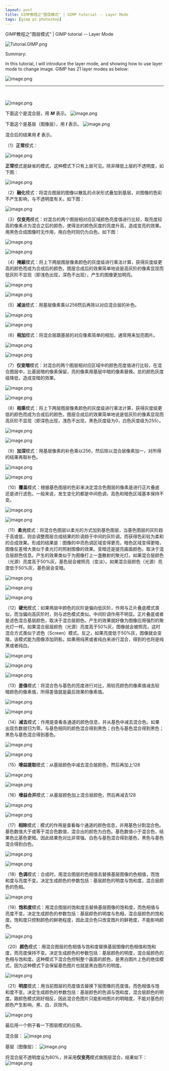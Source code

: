 ```yaml
---
layout: post
title: GIMP教程之"图层模式" | GIMP tutorial -- Layer Mode
tags: [gimp ps photoshop]
---
```


GIMP教程之"图层模式" | GIMP tutorial -- Layer Mode

![Tutorial.GIMP.png](https://res.cloudinary.com/hpiynhbhq/image/upload/v1511486986/feaponrcwwtwu0vmiizt.png)

Summary:

In this tutorial, I will introduce the layer mode, and showing how to use layer mode to change image.
GIMP has 21 layer modes as below:

![image.png](https://res.cloudinary.com/hpiynhbhq/image/upload/v1513300900/zmgasywxjqbwwxzthb7z.png)

---
</br>

![image.png](https://res.cloudinary.com/hpiynhbhq/image/upload/v1513301170/jm6jmjj7h4qifwnweger.png)

下面这个是混合层，用 ***M*** 表示。
![image.png](https://res.cloudinary.com/hpiynhbhq/image/upload/v1513301788/ylvfogxegg7vicymowfw.png)

下面这个是基层（图像层），用 ***I*** 表示。
![image.png](https://res.cloudinary.com/hpiynhbhq/image/upload/v1513301834/drfztmywdmbljtqco3ni.png)

混合后的结果用 ***E*** 表示。

（1）**正常**模式：

![image.png](https://res.cloudinary.com/hpiynhbhq/image/upload/v1513302757/cwcbmxipmgg9klrek8gb.png)

**正常**模式是缺省的模式，这种模式下只有上层可见。除非降低上层的不透明度，如下图：

![image.png](https://res.cloudinary.com/hpiynhbhq/image/upload/v1513310977/if2krzy3lwlpfk8zbu1p.png)

（2）**融化**模式：将混合图层的图像以散乱的点状形式叠加到基层，对图像的色彩不产生影响，与不透明度有关。如下图：

![image.png](https://res.cloudinary.com/hpiynhbhq/image/upload/v1513311200/wa5eycizihjtmg2eafpg.png)

（3）**仅变亮**模式：对混合的两个图层相对应区域颜色亮度值进行比较，取亮度较高的像素点为混合之后的颜色，使得总的颜色灰度的亮度升高，造成变亮的效果。用黑色合成图像时无作用，用白色时则仍为白色。如下图：

![image.png](https://res.cloudinary.com/hpiynhbhq/image/upload/v1513311936/swqomdvo6j1fqeaozzsr.png)

![image.png](https://res.cloudinary.com/hpiynhbhq/image/upload/v1513311744/s1pp8xhwgehxt2pcjoqf.png)

（4）**掩蔽**模式：将上下两层图层像素颜色的灰度级进行乘法计算，获得灰度级更高的颜色而成为合成后的颜色，图层合成后的效果简单地说是高灰阶的像素显现而低灰阶不显现（即浅色出现，深色不出现），产生的图像更加明亮。

![image.png](https://res.cloudinary.com/hpiynhbhq/image/upload/v1513312185/n2qrzcy3a4d3gzqx5itr.png)

![image.png](https://res.cloudinary.com/hpiynhbhq/image/upload/v1513312054/pivvhzulpnjqseyeyykg.png)

（5）**减淡**模式：用基层像素乘以256然后再除以对应混合层的补色。

![image.png](https://res.cloudinary.com/hpiynhbhq/image/upload/v1513314223/m26hwvtgrdxutpfntl4w.png)

![image.png](https://res.cloudinary.com/hpiynhbhq/image/upload/v1513314118/docuokkilso8uzf4atur.png)

（6）**相加**模式：将混合层跟基层的对应像素简单的相加，通常用来加亮图片。

![image.png](https://res.cloudinary.com/hpiynhbhq/image/upload/v1513327258/zy3tepssr0cvcrys4gtw.png)

![image.png](https://res.cloudinary.com/hpiynhbhq/image/upload/v1513327202/ygoigkizaimogfrvyur1.png)

（7）**仅变暗**模式：对混合的两个图层相对应区域中的颜色亮度值进行比较，在混合图层中，比基层暗的像素保留，亮的像素用基层中暗的像素替换。总的颜色灰度级降低，造成变暗的效果。

![image.png](https://res.cloudinary.com/hpiynhbhq/image/upload/v1513327561/wad1qwiwwjm0caw7m6cz.png)

![image.png](https://res.cloudinary.com/hpiynhbhq/image/upload/v1513327846/h0tbpct2mbxaqod286kl.png)

（8）**相乘**模式：将上下两层图层像素颜色的灰度级进行乘法计算，获得灰度级更低的颜色而成为合成后的颜色，图层合成后的效果简单地说是低灰阶的像素显现而高灰阶不显现（即深色出现，浅色不出现，黑色灰度级为0，白色灰度级为255）。

![image.png](https://res.cloudinary.com/hpiynhbhq/image/upload/v1513328000/mi3q66keabacaglf2753.png)

![image.png](https://res.cloudinary.com/hpiynhbhq/image/upload/v1513328030/jlehqo0kja51ptlveydt.png)

（9）**加深**模式：用基层像素的补色乘以256，然后除以混合层像素加一，对所得的结果再取补色。

![image.png](https://res.cloudinary.com/hpiynhbhq/image/upload/v1513328226/zg1mz4qfn98t55aynadq.png)

![image.png](https://res.cloudinary.com/hpiynhbhq/image/upload/v1513328294/jp37ahidcrjes7b1zx0d.png)

（10）**覆盖**模式：根据基色图层的色彩来决定混合色图层的像素是进行正片叠底还是进行滤色，一般来说，发生变化的都是中间色调，高色和暗色区域基本保持不变。

![image.png](https://res.cloudinary.com/hpiynhbhq/image/upload/v1513328508/tvr8gm33bzf9cxhy1g66.png)

![image.png](https://res.cloudinary.com/hpiynhbhq/image/upload/v1513328536/qwwvtyc53vlz05vzu71o.png)

（11）**柔光**模式：将混合色图层以柔光的方式加到基色图层，当基色图层的灰阶趋于高或低，则会调整图层合成结果的阶调趋于中间的灰阶调，而获得色彩较为柔和的合成效果。形成的结果是：图像的中亮色调区域变得更亮，暗色区域变得更暗，图像反差增大类似于柔光灯的照射图像的效果。变暗还是提亮画面颜色，取决于混合层颜色信息。产生的效果类似于为图像打上一盏散射的聚光灯。如果混合层颜色（光源）亮度高于50%灰，基色层会被照亮（变淡）。如果混合层颜色（光源）亮度低于50%灰，基色层会变暗。

![image.png](https://res.cloudinary.com/hpiynhbhq/image/upload/v1513328792/j1rgq0onccxaafnmynfr.png)

![image.png](https://res.cloudinary.com/hpiynhbhq/image/upload/v1513328820/nga1ilpyxxfwansfhbgk.png)

![image.png](https://res.cloudinary.com/hpiynhbhq/image/upload/v1513328696/xpx7wlckumz3rsznkdpo.png)

（12）**硬光**模式：如果两层中颜色的灰阶是偏向低灰阶，作用与正片叠底模式类似，而当偏向高灰阶时，则与滤色模式类似。中间阶调作用不明显。正片叠底或者是滤色混合基层颜色，取决于混合层颜色。产生的效果就好像为图像应用强烈的聚光灯一样。如果混合层层颜色（光源）亮度高于50%灰，图像就会被照亮，这时混合方式类似于滤色（Screen）模式。反之，如果亮度低于50%灰，图像就会变暗，该模式能为图像添加阴影。如果用纯黑或者纯白来进行混合，得到的也将是纯黑或者纯白。

![image.png](https://res.cloudinary.com/hpiynhbhq/image/upload/v1513328919/kwsgulo5ov3la3h1dqge.png)

![image.png](https://res.cloudinary.com/hpiynhbhq/image/upload/v1513328951/x9kdefwgj0sgy0xshzk8.png)

![image.png](https://res.cloudinary.com/hpiynhbhq/image/upload/v1513328884/jqwkyx2rv6ofj6jel5dc.png)

（13）**差值**模式：将混合色与基色的亮度进行对比，用较亮颜色的像素值减去较暗颜色的像素值，所得差值就是最后效果的像素值。

![image.png](https://res.cloudinary.com/hpiynhbhq/image/upload/v1513329044/vnkdo3ymcujq8gxzzear.png)

![image.png](https://res.cloudinary.com/hpiynhbhq/image/upload/v1513329012/ttn5v7l5rxykwfzzzxt1.png)

（14）**减去**模式：作用是查看各通道的颜色信息，并从基色中减去混合色。如果出现负数就归为零。与基色相同的颜色混合得到黑色；白色与基色混合得到黑色；黑色与基色混合得到基色。

![image.png](https://res.cloudinary.com/hpiynhbhq/image/upload/v1513329133/xe03ev9lotnnuwy2ixfk.png)

![image.png](https://res.cloudinary.com/hpiynhbhq/image/upload/v1513329096/if3gfcyjpoczertpdf4b.png)

（15）**增益提取**模式：从基层颜色中减去混合层颜色，然后再加上128

![image.png](https://res.cloudinary.com/hpiynhbhq/image/upload/v1513329211/zqs5kbsuhyrdidjvagag.png)

![image.png](https://res.cloudinary.com/hpiynhbhq/image/upload/v1513329180/ffnp1srwryqsj0bm8jmv.png)

（16）**增益合并**模式：从基层颜色加上混合层颜色，然后再减去128

![image.png](https://res.cloudinary.com/hpiynhbhq/image/upload/v1513329275/mkab5zbautr7mutkawy6.png)

![image.png](https://res.cloudinary.com/hpiynhbhq/image/upload/v1513329255/xcx2ex3zgscmv3kjeub1.png)

（17）**相除**模式：模式的作用是查看每个通道的颜色信息，并用基色分割混合色。基色数值大于或等于混合色数值，混合出的颜色为白色。基色数值小于混合色，结果色比基色更暗。因此结果色对比非常强。白色与基色混合得到基色，黑色与基色混合得到白色。

![image.png](https://res.cloudinary.com/hpiynhbhq/image/upload/v1513329391/n6tmtjlwph4guditovzy.png)

![image.png](https://res.cloudinary.com/hpiynhbhq/image/upload/v1513329324/h9wdrjx8lsvb7i8njabw.png)

（18）**色调**模式：合成时，用混合图层的色相值去替换基层图像的色相值，而饱和度与亮度不变。决定生成颜色的参数包括：基层颜色的明度与饱和度，混合层颜色的色相。

![image.png](https://res.cloudinary.com/hpiynhbhq/image/upload/v1513329444/oc1xskcw83cy91udlea6.png)

（19）**饱和度**模式：用混合图层的饱和度去替换基层图像的饱和度，而色相值与亮度不变。决定生成颜色的参数包括：基层颜色的明度与色相，混合层颜色的饱和度。饱和度只控制颜色的鲜艳程度，因此混合色只改变图片的鲜艳度，不能影响颜色。

![image.png](https://res.cloudinary.com/hpiynhbhq/image/upload/v1513329489/psfq7udjglizruy1cssv.png)

（20）**颜色**模式：用混合图层的色相值与饱和度替换基层图像的色相值和饱和度，而亮度保持不变。决定生成颜色的参数包括：基层颜色的明度，混合层颜色的色相与饱和度。这种模式下混合色控制整个画面的颜色，是黑白图片上色的绝佳模式，因为这种模式下会保留基色图片也就是黑白图片的明度。

![image.png](https://res.cloudinary.com/hpiynhbhq/image/upload/v1513329526/orbooh5wbscgonnio56q.png)

（21）**明度**模式：用当前图层的亮度值去替换下层图像的亮度值，而色相值与饱和度不变。决定生成颜色的参数包括：基层颜色的色调与饱和度，混合层颜色的明度。跟颜色模式刚好相反，因此混合色图片只能影响图片的明暗度，不能对基色的颜色产生影响，黑、白、灰除外。

![image.png](https://res.cloudinary.com/hpiynhbhq/image/upload/v1513329565/rn62yzpvifzcqmbvspof.png)

最后用一个例子看一下图层模式的应用。

混合层：
![image.png](https://res.cloudinary.com/hpiynhbhq/image/upload/v1513332665/gnjdsm6srzluaeghmu0z.png)

基层（图像层）：
![image.png](https://res.cloudinary.com/hpiynhbhq/image/upload/v1513333372/u4itagzpqtrqkbcaugi0.png)

将混合层不透明度设为80%，并采用**仅变亮**模式做图层混合，结果如下：
![image.png](https://res.cloudinary.com/hpiynhbhq/image/upload/v1513333162/vgk82a28sbhnwwcmxiln.png)
